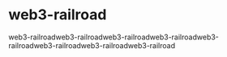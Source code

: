 # web3-railroad
web3-railroadweb3-railroadweb3-railroadweb3-railroadweb3-railroadweb3-railroadweb3-railroadweb3-railroad
